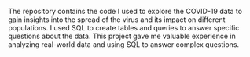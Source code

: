 The repository contains the code I used to explore the COVID-19 data to gain insights into the spread of the virus and its impact on different populations.
I used SQL to create tables and queries to answer specific questions about the data.
This project gave me valuable experience in analyzing real-world data and using SQL to answer complex questions.
